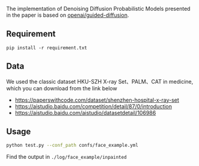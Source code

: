 The implementation of Denoising Diffusion Probabilistic Models presented in the paper is based on [openai/guided-diffusion](https://github.com/openai/guided-diffusion).
## Requirement

``pip install -r requirement.txt``
## Data

We used the classic dataset HKU-SZH X-ray Set、PALM、CAT in medicine, which you can download from the link below
- https://paperswithcode.com/dataset/shenzhen-hospital-x-ray-set
- https://aistudio.baidu.com/competition/detail/87/0/introduction
- https://aistudio.baidu.com/aistudio/datasetdetail/106986


## Usage
```bash
python test.py --conf_path confs/face_example.yml
```
Find the output in `./log/face_example/inpainted`


